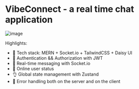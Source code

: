 # VibeConnect - a real time chat application

![image](https://github.com/user-attachments/assets/b1a54a45-3e83-403f-ba64-0f1819c22de8)

Highlights:

- 🌟 Tech stack: MERN + Socket.io + TailwindCSS + Daisy UI
- 🎃 Authentication && Authorization with JWT
- 👾 Real-time messaging with Socket.io
- 🚀 Online user status
- 👌 Global state management with Zustand
- 🐞 Error handling both on the server and on the client
